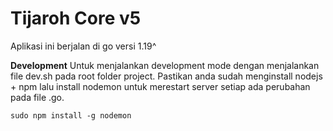 # Tijaroh Core v5

Aplikasi ini berjalan di go versi 1.19^

**Development**
Untuk menjalankan development mode dengan menjalankan file dev.sh pada root folder project. Pastikan anda sudah menginstall nodejs + npm lalu install nodemon untuk merestart server setiap ada perubahan pada file .go.

    sudo npm install -g nodemon